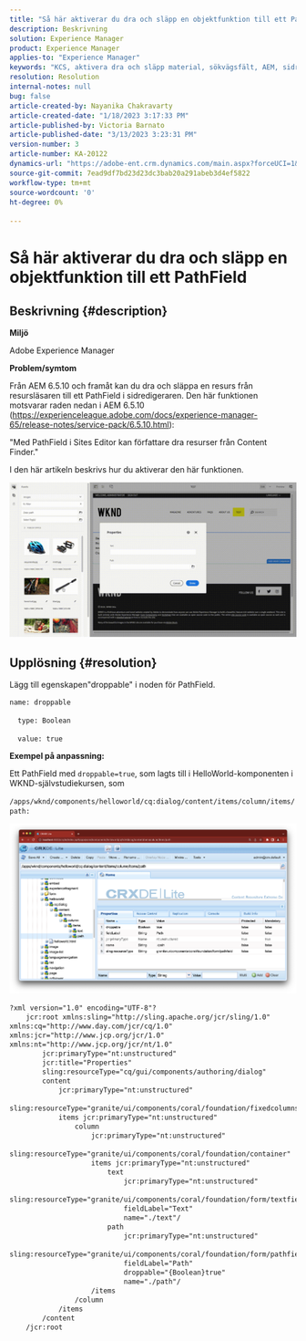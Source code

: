 ```yaml
---
title: "Så här aktiverar du dra och släpp en objektfunktion till ett PathField"
description: Beskrivning
solution: Experience Manager
product: Experience Manager
applies-to: "Experience Manager"
keywords: "KCS, aktivera dra och släpp material, sökvägsfält, AEM, sidredigerare"
resolution: Resolution
internal-notes: null
bug: false
article-created-by: Nayanika Chakravarty
article-created-date: "1/18/2023 3:17:33 PM"
article-published-by: Victoria Barnato
article-published-date: "3/13/2023 3:23:31 PM"
version-number: 3
article-number: KA-20122
dynamics-url: "https://adobe-ent.crm.dynamics.com/main.aspx?forceUCI=1&pagetype=entityrecord&etn=knowledgearticle&id=ac3fab38-4397-ed11-aad1-6045bd006b4b"
source-git-commit: 7ead9df7bd23d23dc3bab20a291abeb3d4ef5822
workflow-type: tm+mt
source-wordcount: '0'
ht-degree: 0%

---
```


# Så här aktiverar du dra och släpp en objektfunktion till ett PathField

## Beskrivning {#description}


<b>Miljö</b>

Adobe Experience Manager

<b>Problem/symtom</b>

Från AEM 6.5.10 och framåt kan du dra och släppa en resurs från resursläsaren till ett PathField i sidredigeraren. Den här funktionen motsvarar raden nedan i AEM 6.5.10 (https://experienceleague.adobe.com/docs/experience-manager-65/release-notes/service-pack/6.5.10.html):

&quot;Med PathField i Sites Editor kan författare dra resurser från Content Finder.&quot;

I den här artikeln beskrivs hur du aktiverar den här funktionen.

![](assets/___b33fab38-4397-ed11-aad1-6045bd006b4b___.gif)


## Upplösning {#resolution}


Lägg till egenskapen&quot;droppable&quot; i noden för PathField.


```
name: droppable

  type: Boolean

  value: true
```


<b>Exempel på anpassning:</b>

Ett PathField med `droppable=true`, som lagts till i HelloWorld-komponenten i WKND-självstudiekursen, som

`/apps/wknd/components/helloworld/cq:dialog/content/items/column/items/path:`

![](assets/6106400f-2b07-ed11-82e4-00224808e483.png)


```
?xml version="1.0" encoding="UTF-8"?
    jcr:root xmlns:sling="http://sling.apache.org/jcr/sling/1.0" xmlns:cq="http://www.day.com/jcr/cq/1.0" xmlns:jcr="http://www.jcp.org/jcr/1.0" xmlns:nt="http://www.jcp.org/jcr/nt/1.0"
        jcr:primaryType="nt:unstructured"
        jcr:title="Properties"
        sling:resourceType="cq/gui/components/authoring/dialog"
        content
            jcr:primaryType="nt:unstructured"
            sling:resourceType="granite/ui/components/coral/foundation/fixedcolumns"
            items jcr:primaryType="nt:unstructured"
                column
                    jcr:primaryType="nt:unstructured"
                    sling:resourceType="granite/ui/components/coral/foundation/container"
                    items jcr:primaryType="nt:unstructured"
                        text
                            jcr:primaryType="nt:unstructured"
                            sling:resourceType="granite/ui/components/coral/foundation/form/textfield"
                            fieldLabel="Text"
                            name="./text"/
                        path
                            jcr:primaryType="nt:unstructured"
                            sling:resourceType="granite/ui/components/coral/foundation/form/pathfield"
                            fieldLabel="Path"
                            droppable="{Boolean}true"
                            name="./path"/
                    /items
                /column
            /items
        /content
    /jcr:root
```

